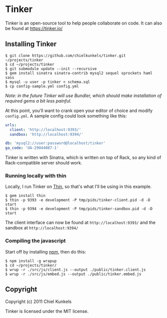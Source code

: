 # Tinker

Tinker is an open-source tool to help people collaborate on code. It can also be found at https://tinker.io/


## Installing Tinker

```
$ git clone https://github.com/chielkunkels/tinker.git ~/projects/tinker
$ cd ~/projects/tinker
$ git submodule update --init --recursive
$ gem install sinatra sinatra-contrib mysql2 sequel sprockets haml sass
$ mysql -u user -p tinker < schema.sql
$ cp config-sample.yml config.yml
```

*Note: in the future Tinker will use Bundler, which should make installation of required gems a bit less painful.*

At this point, you'll want to crank open your editor of choice and modify `config.yml`. A sample config could look something like this:

```yaml
urls:
  client: 'http://localhost:9393/'
  sandbox: 'http://localhost:9394/'

db: 'mysql2://user:password@localhost/tinker'
ga_code: 'UA-29044087-1'
```

Tinker is written with Sinatra, which is written on top of Rack, so any kind of Rack-compatible server should work.


### Running locally with thin

Locally, I run Tinker on [Thin](http://code.macournoyer.com/thin/), so that's what I'll be using in this example.

```
$ gem install thin
$ thin -p 9393 -e development -P tmp/pids/tinker-client.pid -d -D start
$ thin -p 9394 -e development -P tmp/pids/tinker-sandbox.pid -d -D start
```

The client interface can now be found at `http://localhost:9393/` and the sandbox at `http://localhost:9394/`


### Compiling the javascript

Start off by installing [npm](http://npmjs.org/), then do this:

```
$ npm install -g wrapup
$ cd ~/projects/tinker/
$ wrup -r ./src/js/client.js --output ./public/tinker.client.js
$ wrup -r ./src/js/embed.js --output ./public/tinker.embed.js
```

## Copyright

Copyright (c) 2011 Chiel Kunkels

Tinker is licensed under the MIT license.
